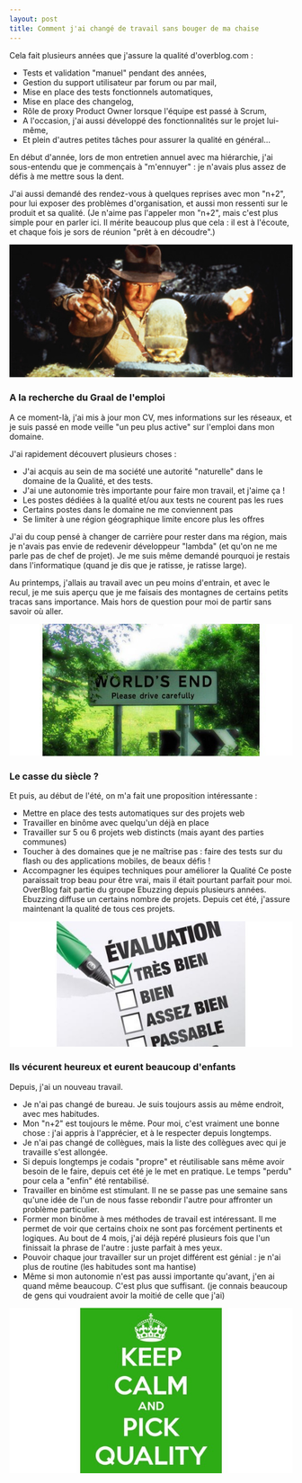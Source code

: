 ```yaml
---
layout: post
title: Comment j'ai changé de travail sans bouger de ma chaise
---
```


Cela fait plusieurs années que j'assure la qualité d'overblog.com :

* Tests et validation "manuel" pendant des années,
* Gestion du support utilisateur par forum ou par mail,
* Mise en place des tests fonctionnels automatiques,
* Mise en place des changelog,
* Rôle de proxy Product Owner lorsque l'équipe est passé à Scrum,
* A l'occasion, j'ai aussi développé des fonctionnalités sur le projet lui-même,
* Et plein d'autres petites tâches pour assurer la qualité en général...

En début d'année, lors de mon entretien annuel avec ma hiérarchie, j'ai sous-entendu que je commençais à "m'ennuyer" : je n'avais plus assez de défis à me mettre sous la dent.

J'ai aussi demandé des rendez-vous à quelques reprises avec mon "n+2", pour lui exposer des problèmes d'organisation, et aussi mon ressenti sur le produit et sa qualité. (Je n'aime pas l'appeler mon "n+2", mais c'est plus simple pour en parler ici. Il mérite beaucoup plus que cela : il est à l'écoute, et chaque fois je sors de réunion "prêt à en découdre".)

![Comment j'ai changé de travail sans bouger de ma chaise](/public/pictures/2013/les-aventuriers-de-l-arche-perdue.jpg "")

### A la recherche du Graal de l'emploi

A ce moment-là, j'ai mis à jour mon CV, mes informations sur les réseaux, et je suis passé en mode veille "un peu plus active" sur l'emploi dans mon domaine.

J'ai rapidement découvert plusieurs choses :

* J'ai acquis au sein de ma société une autorité "naturelle" dans le domaine de la Qualité, et des tests.
* J'ai une autonomie très importante pour faire mon travail, et j'aime ça !
* Les postes dédiées à la qualité et/ou aux tests ne courent pas les rues
* Certains postes dans le domaine ne me conviennent pas
* Se limiter à une région géographique limite encore plus les offres

J'ai du coup pensé à changer de carrière pour rester dans ma région, mais je n'avais pas envie de redevenir développeur "lambda" (et qu'on ne me parle pas de chef de projet). Je me suis même demandé pourquoi je restais dans l'informatique (quand je dis que je ratisse, je ratisse large).

Au printemps, j'allais au travail avec un peu moins d'entrain, et avec le recul, je me suis aperçu que je me faisais des montagnes de certains petits tracas sans importance. Mais hors de question pour moi de partir sans savoir où aller.

![Comment j'ai changé de travail sans bouger de ma chaise](/public/pictures/2013/vecurent-heureux-quality.jpg)

### Le casse du siècle ?

Et puis, au début de l'été, on m'a fait une proposition intéressante :
* Mettre en place des tests automatiques sur des projets web
* Travailler en binôme avec quelqu'un déjà en place
* Travailler sur 5 ou 6 projets web distincts (mais ayant des parties communes)
* Toucher à des domaines que je ne maîtrise pas : faire des tests sur du flash ou des applications mobiles, de beaux défis !
* Accompagner les équipes techniques pour améliorer la Qualité
Ce poste paraissait trop beau pour être vrai, mais il était pourtant parfait pour moi. OverBlog fait partie du groupe Ebuzzing depuis plusieurs années. Ebuzzing diffuse un certains nombre de projets. Depuis cet été, j'assure maintenant la qualité de tous ces projets.


![Ils vécurent heureux et eurent beaucoup de tests](/public/pictures/2013/evaluation.jpg "")

### Ils vécurent heureux et eurent beaucoup d'enfants

Depuis, j'ai un nouveau travail.

* Je n'ai pas changé de bureau. Je suis toujours assis au même endroit, avec mes habitudes.
* Mon "n+2" est toujours le même. Pour moi, c'est vraiment une bonne chose : j'ai appris à l'apprécier, et à le respecter depuis longtemps.
* Je n'ai pas changé de collègues, mais la liste des collègues avec qui je travaille s'est allongée.
* Si depuis longtemps je codais "propre" et réutilisable sans même avoir besoin de le faire, depuis cet été je le met en pratique. Le temps "perdu" pour cela a "enfin" été rentabilisé.
* Travailler en binôme est stimulant. Il ne se passe pas une semaine sans qu'une idée de l'un de nous fasse rebondir l'autre pour affronter un problème particulier.
* Former mon binôme à mes méthodes de travail est intéressant. Il me permet de voir que certains choix ne sont pas forcément pertinents et logiques. Au bout de 4 mois, j'ai déjà repéré plusieurs fois que l'un finissait la phrase de l'autre : juste parfait à mes yeux.
* Pouvoir chaque jour travailler sur un projet différent est génial : je n'ai plus de routine (les habitudes sont ma hantise)
* Même si mon autonomie n'est pas aussi importante qu'avant, j'en ai quand même beaucoup. C'est plus que suffisant. (je connais beaucoup de gens qui voudraient avoir la moitié de celle que j'ai)

![Keep calm and pick quality](/public/pictures/2013/keep-quality.jpg "Keep quality")
